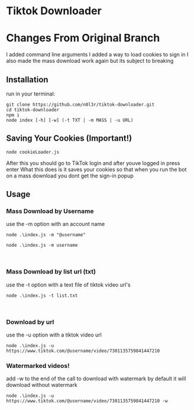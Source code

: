 <h1 style="align: center;">Tiktok Downloader</h1>

<h1>Changes From Original Branch</h1>
I added command line arguments
I added a way to load cookies to sign in
I also made the mass download work again but its subject to breaking

<h2>Installation</h2>
run in your terminal:

```
git clone https://github.com/n0l3r/tiktok-downloader.git
cd tiktok-downloader
npm i
node index [-h] [-w] (-t TXT | -m MASS | -u URL)
```

<h2>Saving Your Cookies (Important!)</h2>

```
node cookieLoader.js
```

After this you should go to TikTok login and after youve logged in press enter
What this does is it saves your cookies so that when you run the bot on a mass download you dont get the sign-in popup


<h2>Usage</h2>
<h3>Mass Download by Username</h3>
use the -m option with an account name

```
node .\index.js -m "@username"
```

```
node .\index.js -m username
```

<br>
<h3>Mass Download by list url (txt)</h3>
use the -t option with a text file of tiktok video url's

```
node .\index.js -t list.txt
```

<br>
<h3>Download by url</h3>
use the -u option with a tiktok video url

```
node .\index.js -u https://www.tiktok.com/@username/video/7301135759841447210
```

<h3>Watermarked videos!</h3>
add -w to the end of the call to download with watermark by default it will download without watermark

```
node .\index.js -u https://www.tiktok.com/@username/video/7301135759841447210 -w
```




